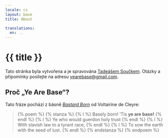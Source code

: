 ```yaml
---
locale: cs
layout: base
title: About

translations:
  en: ..
---
```


# {{ title }}

Tato stránka byla vytvořena a je spravována [Tadeášem Součkem](https://github.com/tadeassoucek). Otázky a připomínky posílejte na adresu [yearebase@gmail.com](mailto:yearebase@gmail.com).

## Proč „Ye Are Base“?

Tato fráze pochází z básně [_Bastard Born_](https://theanarchistlibrary.org/library/voltairine-de-cleyre-bastard-born) od Voltairine de Cleyre:

<blockquote>
  {% poem %}
    {% stanza %}
      {% l %} Basely born! ’Tis <strong>ye are base!</strong> {% endl %}
      {% l %} Ye who would guerdon holy trust {% endl %}
      {% l %} With slavish law to a tyrant race, {% endl %}
      {% l %} To sow the earth with the seed of lust. {% endl %}
    {% endstanza %}
  {% endpoem %}
</blockquote>
